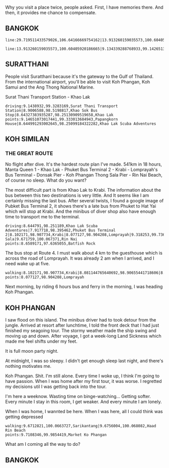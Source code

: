 Why you visit a place twice, people asked. First,  I have memories there. And then, it provides me chance to compensate.

## BANGKOK

<a-flight flight="FD553" departure="CKG" destination="DMK" departure-time="2017-01-05 19:55" arrive-time="2017-01-05 22:05"></a-flight>

```<a-map>
line:29.719511433579026,106.64166669754162|13.913260159035573,100.60405920186665
```

<a-hotel name="Don Muang Hotel" date="2017-01-05" nights="1"></a-hotel>

```<a-map>
line:13.913260159035573,100.60405920186665|9.134339288768933,99.14265134181603
```

<a-flight flight="FD3239" departure="DMK" destination="URT" departure-time="2017-01-06 11:40" arrive-time="2017-01-06 12:50"></a-flight>

## SURATTHANI

People visit Suratthani because it's the gateway to the Gulf of Thailand. From the international airport, you'll be able to visit Koh Phangan, Koh Samui and the Ang Thong National Marine.

<a-hotel name="Papangkorn House" date="2017-01-06" nights="1"></a-hotel>

Surat Thani Transport Station - Khao Lak

```<a-map>
driving:9.1438932,99.3283169,Surat Thani Transport Station|8.9006588,98.5198817,Khao Sok Bus Stop|8.64327383935287,98.25130909519658,Khao Lak
points:9.14651073017441,99.333013684943,Papangkorn House|8.644991293002645,98.25099184322282,Khao Lak Scuba Adventures
```

## KOH SIMILAN

### THE GREAT ROUTE

No flight after dive. It's the hardest route plan I've made.
541km in 18 hours, 
Manta Queen 1 - Khao Lak - Phuket Bus Terminal 2 - Krabi - Lomprayah's Bus Terminal - Donsak Pier - Koh Phangan Thong Sala Pier - Rin Nai Beach,
of course no sleep.
What do you want?

The most difficult part is from Khao Lak to Krabi. The information about the bus between this two destinations is very little. And It seems like I am certainly missing the last bus. After several twists, I found a google image of Pubket Bus Terminal 2, it shows there's a late bus from Phuket to Hat Yai which will stop at Krabi. And the minibus of diver shop also have enough time to transport me to the terminal.

```<a-map>
driving:8.644791,98.251189,Khao Lak Scuba Adventures|7.917718,98.395462,Phuket Bus Terminal 2|8.102171,98.907734,Krabi|8.077127,98.904208,Lomprayah|9.318253,99.736982,Donsak|9.709127,99.984432,Thong Sala|9.671759,100.067371,Rin Nai
points:8.6589171,97.6365055,Batfish Rock
```

The bus stop at Route 4. I must walk about 4 km to the guesthouse which is across the road of Lomprayah. It was already 2 am when I arrived, and I need wake up at five.

```<a-map>
walking:8.102171,98.907734,Krabi|8.081144765640692,98.90655441718606|8.077798727763875,98.90439255672624,B.B.mansion
points:8.077127,98.904208,Lomprayah
```

Next morning, by riding 6 hours bus and ferry in the morning, I was heading Koh Phangan.

<a-hotel name="B.B.mansion" date="2017-01-11" nights="1"></a-hotel>

## KOH PHANGAN

I saw flood on this island. The minibus driver had to took detour from the jungle. Arrived at resort after lunchtime, I told the front deck that I had just finished my seagoing tour. The stormy weather made the ship swing and moving up and down. After voyage, I got a week-long Land Sickness which made me feel shifts under my feet.

<a-hotel name="Sarikantang Resort & Spa, Koh Phangan" date="2017-1-12" nights="5"></a-hotel>

It is full moon party night.

At midnight, I was so sleepy. I didn't get enough sleep last night, and there's nothing motivates me.

Koh Phangan. Shit. I'm still alone. Every time I woke up, I think I'm going to have passion. When I was home after my first tour, it was worse. I regretted my decisions util I was getting back into the tour.

I'm here a weeknow. Wasting time on binge-watching... Getting softer. Every minute I stay in this room, I get weaker. And every minute I am lonely.

When I was home, I wannted be here. When I was here, all I could think was getting depressed

```<a-map>
walking:9.6712821,100.0663727,Sarikantang|9.6756004,100.068082,Haad Rin Beach
points:9.7108346,99.9854419,Market Ko Phangan
```

What am I coming all the way to do? 

## BANGKOK

<a-flight flight="FD3240" departure="URT" destination="DMK" departure-time="2017-01-17 13:20" arrive-time="2017-01-17 14:35"></a-flight>

<a-hotel name="48 Ville Donmuang Airport" date="2017-01-17" nights="2"></a-hotel>

<a-flight flight="FD556" departure="DMK" destination="CKG" departure-time="2017-01-19 06:20" arrive-time="2017-01-19 10:20"></a-flight>
